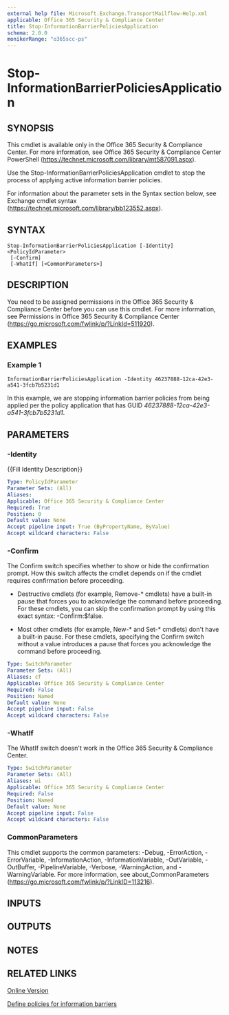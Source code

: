 ```yaml
---
external help file: Microsoft.Exchange.TransportMailflow-Help.xml
applicable: Office 365 Security & Compliance Center
title: Stop-InformationBarrierPoliciesApplication
schema: 2.0.0
monikerRange: "o365scc-ps"
---
```


# Stop-InformationBarrierPoliciesApplication

## SYNOPSIS
This cmdlet is available only in the Office 365 Security & Compliance Center. For more information, see Office 365 Security & Compliance Center PowerShell (https://technet.microsoft.com/library/mt587091.aspx).

Use the Stop-InformationBarrierPoliciesApplication cmdlet to stop the process of applying active information barrier policies. 

For information about the parameter sets in the Syntax section below, see Exchange cmdlet syntax (https://technet.microsoft.com/library/bb123552.aspx).

## SYNTAX

```
Stop-InformationBarrierPoliciesApplication [-Identity] <PolicyIdParameter>
 [-Confirm]
 [-WhatIf] [<CommonParameters>]
```

## DESCRIPTION
You need to be assigned permissions in the Office 365 Security & Compliance Center before you can use this cmdlet. For more information, see Permissions in Office 365 Security & Compliance Center (https://go.microsoft.com/fwlink/p/?LinkId=511920).

## EXAMPLES

### Example 1
```
InformationBarrierPoliciesApplication -Identity 46237888-12ca-42e3-a541-3fcb7b5231d1
```

In this example, we are stopping information barrier policies from being applied per the policy application that has GUID *46237888-12ca-42e3-a541-3fcb7b5231d1*.

## PARAMETERS

### -Identity
{{Fill Identity Description}}

```yaml
Type: PolicyIdParameter
Parameter Sets: (All)
Aliases:
Applicable: Office 365 Security & Compliance Center
Required: True
Position: 0
Default value: None
Accept pipeline input: True (ByPropertyName, ByValue)
Accept wildcard characters: False
```

### -Confirm
The Confirm switch specifies whether to show or hide the confirmation prompt. How this switch affects the cmdlet depends on if the cmdlet requires confirmation before proceeding.

- Destructive cmdlets (for example, Remove-\* cmdlets) have a built-in pause that forces you to acknowledge the command before proceeding. For these cmdlets, you can skip the confirmation prompt by using this exact syntax: -Confirm:$false.

- Most other cmdlets (for example, New-\* and Set-\* cmdlets) don't have a built-in pause. For these cmdlets, specifying the Confirm switch without a value introduces a pause that forces you acknowledge the command before proceeding.

```yaml
Type: SwitchParameter
Parameter Sets: (All)
Aliases: cf
Applicable: Office 365 Security & Compliance Center
Required: False
Position: Named
Default value: None
Accept pipeline input: False
Accept wildcard characters: False
```

### -WhatIf
The WhatIf switch doesn't work in the Office 365 Security & Compliance Center.

```yaml
Type: SwitchParameter
Parameter Sets: (All)
Aliases: wi
Applicable: Office 365 Security & Compliance Center
Required: False
Position: Named
Default value: None
Accept pipeline input: False
Accept wildcard characters: False
```

### CommonParameters
This cmdlet supports the common parameters: -Debug, -ErrorAction, -ErrorVariable, -InformationAction, -InformationVariable, -OutVariable, -OutBuffer, -PipelineVariable, -Verbose, -WarningAction, and -WarningVariable. For more information, see about_CommonParameters (https://go.microsoft.com/fwlink/p/?LinkID=113216).

## INPUTS

###  

## OUTPUTS

###  

## NOTES

## RELATED LINKS

[Online Version](https://docs.microsoft.com/powershell/module/exchange/policy-and-compliance/stop-informationbarrierpoliciesapplication)

[Define policies for information barriers](https://docs.microsoft.com/office365/securitycompliance/information-barriers-policies)
